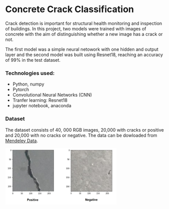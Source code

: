 # Concrete Crack Classification

Crack detection is important for structural health monitoring and inspection of buildings. In this project, two models were trained with images of concrete with the aim of distinguishing whether a new image has a crack or not.

The first model was a simple neural netowork with one hidden and output layer and the second model was built using Resnet18, reaching an accuracy of 99% in the test dataset.

### Technologies used:
* Python, numpy
* Pytorch
* Convolutional Neural Networks (CNN)
* Tranfer learning: Resnet18
* jupyter notebook, anaconda

### Dataset

The dataset consists of 40, 000  RGB images, 20,000 with cracks or positive and 20,000 with no cracks or negative. The data can be dowloaded from [Mendeley Data](https://data.mendeley.com/datasets/5y9wdsg2zt/1).

<img src="./images/concrete.jpg" width=70% height=70% align="center"> 

